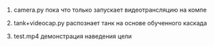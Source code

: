 1) camera.py пока что только запускает видеотрансляцию на компе

2) tank+videocap.py распознает танк на основе обученного каскада 

3) test.mp4 демонстрация наведения цели

